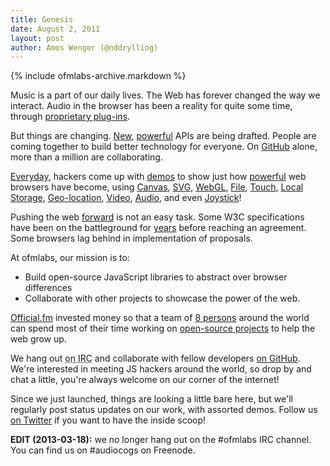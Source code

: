 ```yaml
---
title: Genesis
date: August 2, 2011
layout: post 
author: Amos Wenger (@nddrylliog)
---
```


{% include ofmlabs-archive.markdown %}

Music is a part of our daily lives. The Web has forever changed the way we interact. Audio in the browser has been a reality for quite some time, through [proprietary plug-ins](http://www.adobe.com/products/flashplayer/).

But things are changing. [New](https://dvcs.w3.org/hg/audio/raw-file/tip/webaudio/specification.html), [powerful](https://wiki.mozilla.org/Audio_Data_API) APIs are being drafted. People are coming together to build better technology for everyone. On [GitHub](http://github.com/) alone, more than a million are collaborating.

[Everyday](http://creativejs.com/), hackers come up with [demos](http://jsmad.org/) to show just how [powerful](https://github.com/devongovett/pdfkit) web browsers have become, using [Canvas](http://paperjs.org/), [SVG](http://raphaeljs.com/), [WebGL](https://github.com/mrdoob/three.js/), [File](http://www.w3.org/TR/FileAPI/), [Touch](http://www.html5rocks.com/en/mobile/touch.html), [Local Storage](http://diveintohtml5.org/storage.html), [Geo-location](http://dev.w3.org/geo/api/spec-source.html), [Video](http://www.jplayer.org/), [Audio](https://github.com/jussi-kalliokoski/audiolib.js), and even [Joystick](https://bugzilla.mozilla.org/show_bug.cgi?id=604039)!

Pushing the web [forward](https://webfwd.org/) is not an easy task. Some W3C specifications have been on the battleground for [years](http://www.w3.org/Graphics/SVG/) before reaching an agreement. Some browsers lag behind in implementation of proposals.

At ofmlabs, our mission is to:

* Build open-source JavaScript libraries to abstract over browser differences
* Collaborate with other projects to showcase the power of the web.

[Official.fm](http://official.fm/) invested money so that a team of [8 persons](https://twitter.com/audiocogs/lists/team) around the world can spend most of their time working on [open-source projects](https://github.com/audiocogs/projects) to help the web grow up.

We hang out <abbr title="#ofmlabs on Freenode">on IRC</abbr> and collaborate with fellow developers [on GitHub](https://github.com/audiocogs). We're interested in meeting JS hackers around the world, so drop by and chat a little, you're always welcome on our corner of the internet!

Since we just launched, things are looking a little bare here, but we'll regularly post status updates on our work, with assorted demos. Follow us [on Twitter](http://twitter.com/audiocogs) if you want to have the inside scoop!

**EDIT (2013-03-18):** we no longer hang out on the #ofmlabs IRC channel. You can find us on #audiocogs on Freenode.
